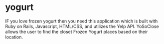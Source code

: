 # yogurt
IF you love frozen yogurt then you need this application which is built with Ruby on Rails, Javascript, HTML/CSS, and utilizes the
Yelp API. YoSoClose allows the user to find the closet Frozen Yogurt places based on their location.
